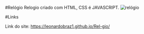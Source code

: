 #Relógio
Relogio criado com HTML, CSS é JAVASCRIPT.
![relógio](https://user-images.githubusercontent.com/101673432/171720659-463049d6-211c-4496-b5ce-426bc4aeef67.png)

#Links

Link do site: https://leonardobraz1.github.io/Rel-gio/
